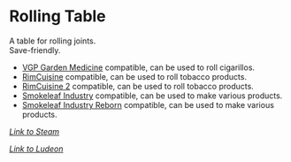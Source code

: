 # Rolling Table

A table for rolling joints.  
Save-friendly.

- [VGP Garden Medicine](https://ludeon.com/forums/index.php?topic=36926.msg378133#msg378133) compatible, can be used to roll cigarillos.
- [RimCuisine](https://steamcommunity.com/sharedfiles/filedetails/?id=1543723640) compatible, can be used to roll tobacco products.
- [RimCuisine 2](https://steamcommunity.com/sharedfiles/filedetails/?id=1833593222) compatible, can be used to roll tobacco products.
- [Smokeleaf Industry](https://ludeon.com/forums/index.php?topic=35747.0) compatible, can be used to make various products.
- [Smokeleaf Industry Reborn](https://steamcommunity.com/sharedfiles/filedetails/?id=1876387936) compatible, can be used to make various products.

_[Link to Steam](https://steamcommunity.com/sharedfiles/filedetails/?id=935099161)_

_[Link to Ludeon](https://ludeon.com/forums/index.php?topic=47165.msg447418#msg447418)_

